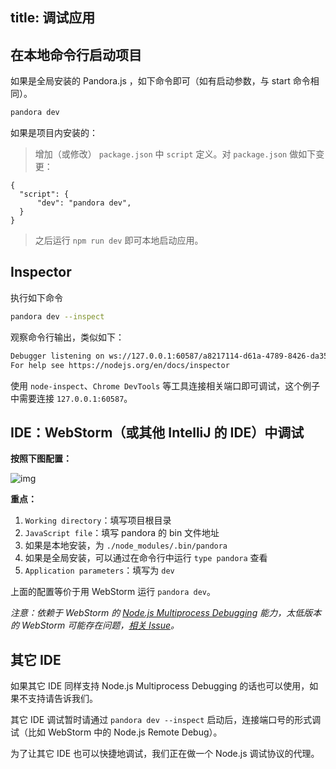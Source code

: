 title: 调试应用
---

## 在本地命令行启动项目

如果是全局安装的 Pandora.js ，如下命令即可（如有启动参数，与 start 命令相同）。

```bash
pandora dev
```

如果是项目内安装的：

> 增加（或修改） `package.json` 中 `script` 定义。对 `package.json` 做如下变更：

```
{
  "script": {
      "dev": "pandora dev",
  }
}
```

> 之后运行 `npm run dev` 即可本地启动应用。


## Inspector

执行如下命令

```bash
pandora dev --inspect
```

观察命令行输出，类似如下：

```bash
Debugger listening on ws://127.0.0.1:60587/a8217114-d61a-4789-8426-da350a88c1da
For help see https://nodejs.org/en/docs/inspector
```

使用 `node-inspect`、`Chrome DevTools` 等工具连接相关端口即可调试，这个例子中需要连接 `127.0.0.1:60587`。

## IDE：WebStorm（或其他 IntelliJ 的 IDE）中调试

**按照下图配置：**

![img](https://img.alicdn.com/tfs/TB1EY5.khTI8KJjSspiXXbM4FXa-2352-1556.png)

**重点：**

1. `Working directory`：填写项目根目录
2. `JavaScript file`：填写 pandora 的 bin 文件地址
  1. 如果是本地安装，为 `./node_modules/.bin/pandora`
  2. 如果是全局安装，可以通过在命令行中运行 `type pandora` 查看
3. `Application parameters`：填写为 `dev`

上面的配置等价于用 WebStorm 运行 `pandora dev`。

_注意：依赖于 WebStorm 的 [Node.js Multiprocess Debugging](https://www.jetbrains.com/help/webstorm/running-and-debugging-node-js.html) 能力，太低版本的 WebStorm 可能存在问题，[相关 Issue](https://youtrack.jetbrains.com/issue/WEB-27312)。_



## 其它 IDE

如果其它 IDE 同样支持 Node.js Multiprocess Debugging 的话也可以使用，如果不支持请告诉我们。

其它 IDE 调试暂时请通过 `pandora dev --inspect` 启动后，连接端口号的形式调试（比如 WebStorm 中的 Node.js Remote Debug）。

为了让其它 IDE 也可以快捷地调试，我们正在做一个 Node.js 调试协议的代理。

